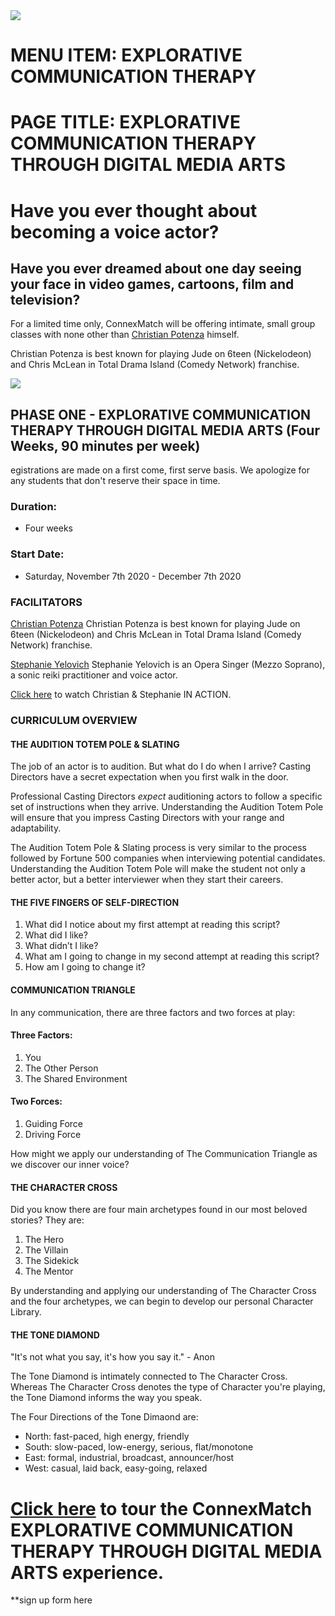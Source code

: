 <html>
<head></head>

<body>

<img src = "https://theseeker.ca/wp-content/uploads/2017/04/CAPE-012-Christian-Potenza.jpg">

# MENU ITEM: EXPLORATIVE COMMUNICATION THERAPY
# PAGE TITLE: EXPLORATIVE COMMUNICATION THERAPY THROUGH DIGITAL MEDIA ARTS

# Have you ever thought about becoming a voice actor?

## Have you ever dreamed about one day seeing your face in video games, cartoons, film and television?

For a limited time only, ConnexMatch will be offering intimate, small group classes with none other than [Christian Potenza](https://youtu.be/WmtTnG1B2Qg) himself.

Christian Potenza is best known for playing Jude on 6teen (Nickelodeon) and Chris McLean in Total Drama Island (Comedy Network) franchise.

<img src = "https://m.media-amazon.com/images/M/MV5BMTYyNDA4ODgwNl5BMl5BanBnXkFtZTgwNzQ4MTYxNzE@._V1_SY1000_CR0,0,1501,1000_AL_.jpg">


## PHASE ONE - EXPLORATIVE COMMUNICATION THERAPY THROUGH DIGITAL MEDIA ARTS (Four Weeks, 90 minutes per week)

 egistrations are made on a first come, first serve basis. We apologize for any students that don't reserve their space in time.


### Duration: 
- Four weeks


### Start Date: 
- Saturday, November 7th 2020 - December 7th 2020


### FACILITATORS

[Christian Potenza](https://www.imdb.com/name/nm0693066/)
Christian Potenza is best known for playing Jude on 6teen (Nickelodeon) and Chris McLean in Total Drama Island (Comedy Network) franchise.

[Stephanie Yelovich](https://www.facebook.com/watch/?v=594976971371259)
Stephanie Yelovich is an Opera Singer (Mezzo Soprano), a sonic reiki practitioner and voice actor.

[Click here](https://www.facebook.com/watch/?v=3038585346220366) to watch Christian & Stephanie IN ACTION.


### CURRICULUM OVERVIEW

#### THE AUDITION TOTEM POLE & SLATING

The job of an actor is to audition. But what do I do when I arrive? Casting Directors have a secret expectation when you first walk in the door.

Professional Casting Directors *expect* auditioning actors to follow a specific set of instructions when they arrive. Understanding the Audition Totem Pole will ensure that you impress Casting Directors with your range and adaptability.

The Audition Totem Pole & Slating process is very similar to the process followed by Fortune 500 companies when interviewing potential candidates. Understanding the Audition Totem Pole will make the student not only a better actor, but a better interviewer when they start their careers.


#### THE FIVE FINGERS OF SELF-DIRECTION

1. What did I notice about my first attempt at reading this script? 
2. What did I like? 
3. What didn’t I like? 
4. What am I going to change in my second attempt at reading this script?
5. How am I going to change it?


#### COMMUNICATION TRIANGLE

In any communication, there are three factors and two forces at play:


#### Three Factors:

1. You
2. The Other Person
3. The Shared Environment

#### Two Forces: 

1. Guiding Force
2. Driving Force

How might we apply our understanding of The Communication Triangle as we discover our inner voice?


#### THE CHARACTER CROSS

Did you know there are four main archetypes found in our most beloved stories? They are:

1. The Hero
2. The Villain
3. The Sidekick
4. The Mentor

By understanding and applying our understanding of The Character Cross and the four archetypes, we can begin to develop our personal Character Library.


#### THE TONE DIAMOND

"It's not what you say, it's how you say it." - Anon

The Tone Diamond is intimately connected to The Character Cross. Whereas The Character Cross denotes the type of Character you're playing, the Tone Diamond informs the way you speak.

The Four Directions of the Tone Dimaond are:
- North: fast-paced, high energy, friendly
- South: slow-paced, low-energy, serious, flat/monotone
- East: formal, industrial, broadcast, announcer/host
- West: casual, laid back, easy-going, relaxed


# [Click here](https://youtu.be/SejB4Ortfwg) to tour the ConnexMatch EXPLORATIVE COMMUNICATION THERAPY THROUGH DIGITAL MEDIA ARTS experience.

**sign up form here
</BODY>
</html>
